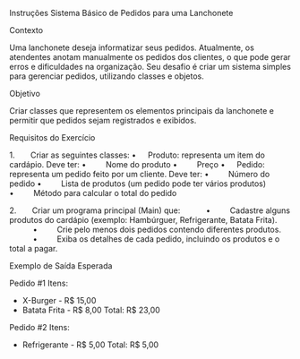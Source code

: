 Instruções
Sistema Básico de Pedidos para uma Lanchonete

Contexto

Uma lanchonete deseja informatizar seus pedidos. Atualmente, os atendentes anotam manualmente os pedidos dos clientes, o que pode gerar erros e dificuldades na organização. Seu desafio é criar um sistema simples para gerenciar pedidos, utilizando classes e objetos.

Objetivo

Criar classes que representem os elementos principais da lanchonete e permitir que pedidos sejam registrados e exibidos.

Requisitos do Exercício

1.    Criar as seguintes classes:
      •   Produto: representa um item do cardápio. Deve ter:
            •     Nome do produto
            •     Preço
      •   Pedido: representa um pedido feito por um cliente. Deve ter:
            •     Número do pedido
            •     Lista de produtos (um pedido pode ter vários produtos)
            •     Método para calcular o total do pedido

2.    Criar um programa principal (Main) que:
      •     Cadastre alguns produtos do cardápio (exemplo: Hambúrguer, Refrigerante, Batata Frita).
      •     Crie pelo menos dois pedidos contendo diferentes produtos.
      •     Exiba os detalhes de cada pedido, incluindo os produtos e o total a pagar.

Exemplo de Saída Esperada

Pedido #1
Itens:
- X-Burger - R$ 15,00
- Batata Frita - R$ 8,00
Total: R$ 23,00

Pedido #2
Itens:
- Refrigerante - R$ 5,00
Total: R$ 5,00

